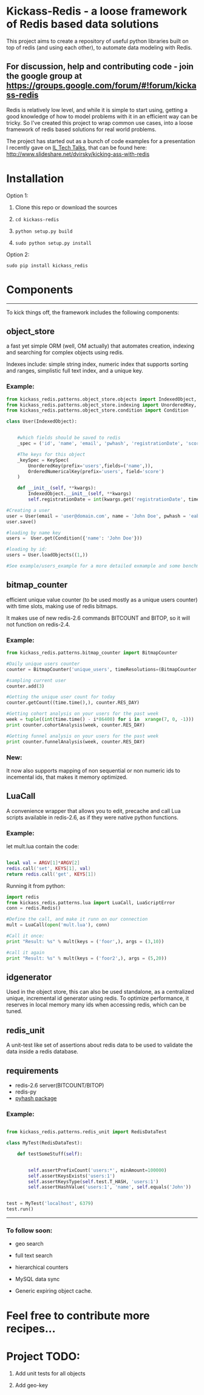 Kickass-Redis - a loose framework of Redis based data solutions
==================================================

This project aims to create a repository of useful python libraries built on top of redis (and using each other),
to automate data modeling with Redis.

## For discussion, help and contributing code - join the google group at https://groups.google.com/forum/#!forum/kickass-redis

Redis is relatively low level, and while it is simple to start using, getting a good knowledge of how to model problems
with it in an efficient way can be tricky. So I've created this project to wrap common use cases, into a loose framework
of redis based solutions for real world problems.

The project has started out as a bunch of code examples for a presentation I recently gave on [IL Tech Talks](http://www.iltechtalks.org.il/),  that can be found here: http://www.slideshare.net/dvirsky/kicking-ass-with-redis

# Installation

Option 1:

1. Clone this repo or download the sources

2. `cd kickass-redis`

3. `python setup.py build`

4. `sudo python setup.py install`

Option 2:

`sudo pip install kickass_redis`


# Components
----------

To kick things off, the framework includes the following components:

## object_store

a fast yet simple ORM (well, OM actually) that automates creation, indexing and searching for complex objects using redis.

Indexes include: simple string index, numeric index that supports sorting and ranges, simplistic full text index, and a unique key.

### Example:

```python
from kickass_redis.patterns.object_store.objects import IndexedObject, KeySpec
from kickass_redis.patterns.object_store.indexing import UnorderedKey, OrderedNumericalKey
from kickass_redis.patterns.object_store.condition import Condition

class User(IndexedObject):


    #which fields should be saved to redis
    _spec = ('id', 'name', 'email', 'pwhash', 'registrationDate', 'score')

    #The keys for this object
    _keySpec = KeySpec(
        UnorderedKey(prefix='users',fields=('name',)),
        OrderedNumericalKey(prefix='users', field='score')
    )

    def __init__(self, **kwargs):
        IndexedObject.__init__(self, **kwargs)
        self.registrationDate = int(kwargs.get('registrationDate', time.time()))

#Creating a user
user = User(email = 'user@domain.com', name = 'John Doe', pwhash = 'eabc626ec26bc6ae6cb2', score = 100)
user.save()

#loading by name key
users =  User.get(Condition({'name': 'John Doe'}))

#loading by id:
users = User.loadObjects((1,))

#See example/users_example for a more detailed exmample and some benchmarks
```






## bitmap_counter

efficient unique value counter (to be used mostly as a unique users counter) with time slots, making use of redis bitmaps.

It makes use of new redis-2.6 commands BITCOUNT and BITOP, so it will not function on redis-2.4.

### Example:

```python
from kickass_redis.patterns.bitmap_counter import BitmapCounter

#Daily unique users counter
counter = BitmapCounter('unique_users', timeResolutions=(BitmapCounter.RES_DAY,))

#sampling current user
counter.add(3)

#Getting the unique user count for today
counter.getCount((time.time(),), counter.RES_DAY)

#Getting cohort analysis on your users for the past week
week = tuple((int(time.time() - i*86400) for i in  xrange(7, 0, -1)))
print counter.cohortAnalysis(week, counter.RES_DAY)

#Getting funnel analysis on your users for the past week
print counter.funnelAnalysis(week, counter.RES_DAY)
```

### New:
It now also supports mapping of non sequential or non numeric ids to incemental ids, that makes it memory optimized.


## LuaCall

A convenience wrapper that allows you to edit, precache and call Lua scripts available in redis-2.6, as if they were native python functions.

### Example:

let mult.lua contain the code:

```lua

local val = ARGV[1]*ARGV[2]
redis.call('set', KEYS[1], val)
return redis.call('get', KEYS[1])

```

Running it from python:
```python
import redis
from kickass_redis.patterns.lua import LuaCall, LuaScriptError
conn = redis.Redis()

#Define the call, and make it runn on our connection
mult = LuaCall(open('mult.lua'), conn)

#Call it once:
print "Result: %s" % mult(keys = ('foor',), args = (3,10))

#call it again
print "Result: %s" % mult(keys = ('foor2',), args = (5,20))

```


## idgenerator


Used in the object store, this can also be used standalone, as a centralized unique, incremental id generator using redis.
To optimize performance, it reserves in local memory many ids when accessing redis, which can be tuned.


## redis_unit

A unit-test like set of assertions about redis data to be used to validate the data inside a redis database.

## requirements

* redis-2.6 server(BITCOUNT/BITOP)
* redis-py
* [pyhash package](https://code.google.com/p/pyfasthash/)

### Example:

```python

from kickass_redis.patterns.redis_unit import RedisDataTest

class MyTest(RedisDataTest):

    def testSomeStuff(self):


        self.assertPrefixCount('users:*', minAmount=100000)
        self.assertKeysExists('users:1')
        self.assertKeysType(self.test.T_HASH, 'users:1')
        self.assertHashValue('users:1', 'name', self.equals('John'))


test = MyTest('localhost', 6379)
test.run()


```


---------------------------

### To follow soon:

   * geo search


   * full text search


   * hierarchical counters


   * MySQL data sync


   * Generic expiring object cache.


# Feel free to contribute more recipes...

# Project TODO:

1. Add unit tests for all objects

2. Add geo-key


